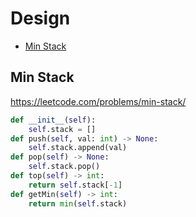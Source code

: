 # Design

+ [Min Stack](#min-stack)

[comment]: <> (Stop)

## Min Stack

https://leetcode.com/problems/min-stack/

```python
def __init__(self):
    self.stack = []
def push(self, val: int) -> None:
    self.stack.append(val)
def pop(self) -> None:
    self.stack.pop()
def top(self) -> int:
    return self.stack[-1]
def getMin(self) -> int:
    return min(self.stack)
```